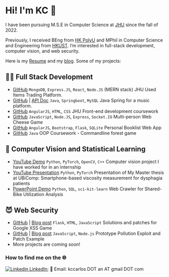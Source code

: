 # Hi! I'm KC 👋 

I have been pursuing M.S.E in Computer Science at [JHU](https://www.jhu.edu/) since the fall of 2022. 

Previously, I received BEng from [HK PolyU](https://www.polyu.edu.hk/) and MPhil in Computer Science and Engineering from [HKUST](https://hkust.edu.hk/). I’m interested in full-stack development, computer vision, and web security.

Here is my [Resume](https://docs.google.com/document/d/e/2PACX-1vSroWWC82XscTtjCT32T9kKbY7dTutohe3CySWeHqlCBpZsV0SDQvsAmNI_kAPiqrn-FMdkBBdG4UwO/pub) and my [blog](https://kccarlos.github.io/). Some of my projects:

## 👨‍💻 Full Stack Development
   - [GitHub](https://github.com/kccarlos/ejayclient) `MongoDB`, `Express.JS`, `React`, `Node.JS` (MERN stack) JHU Used Items Trading Platform. 
   - [GitHub](https://github.com/kccarlos/music_webapp_backend) | [API Doc](https://github.com/kccarlos/music_webapp_backend/blob/main/API%20docs.pdf) `Java`, `Springboot`, `MySQL` Java Spring for a music platform. 
   - [GitHub](https://github.com/kccarlos/fullstack-course) `AngularJS`, `HTML`, `CSS` JHU Front-end development coursework 
  - [GitHub](https://github.com/kccarlos/web-chess-game) `JavaScript`, `Node.JS`, `Express`, `Socket.IO` Multi-person Web Cheese Game 
  - [GitHub](https://github.com/kccarlos/myBookList) `AngularJS`, `Bootstrap`, `Flask`, `SQLite` Personal Booklist Web App 
  - [GitHub](https://github.com/kccarlos/forestgame) `Java` OOP Coursework - Commandline forest game 

## 🤖 Computer Vision and Statistical Learning

  -  [YouTube Demo](https://youtu.be/K9hXff5DaKw?t=114) `Python`, `PyTorch`, `OpenCV`, `C++` Computer vision project I have worked for in an internship
  -  [YouTube Presentation](https://www.youtube.com/watch?v=cyI9EGP4aqU) `Python`, `PyTorch` Presentation of My Master thesis at UBiComp: Smartphone-based viscosity measurement for dysphagia patients 
  -  [PowerPoint Demo](https://hkustconnect-my.sharepoint.com/:p:/g/personal/kanaa_connect_ust_hk/EVHqF_P4IntBnf5csz6GxDoBnV6f3PF6o7RQ_C8T50eLiw?e=JBYd5P) `Python`, `SQL`, `sci-kit-learn` Web Crawler for Shared-Bike Utilization Analysis 

## 😈 Web Security
   - [GitHub](https://github.com/kccarlos/googlexssgame) | [Blog post](https://kccarlos.github.io/2022/10/15/Cracking-and-Patching-the-Google-XSS-Game/) `Flask`, `HTML`, `JavaScript` Solutions and patches for Google XSS Game
   - [GitHub](https://github.com/kccarlos/prototypepollutionpatching) | [Blog post](https://kccarlos.github.io/2022/11/06/Prototype-Pollution-Example-Exploit-and-Patching/) `JavaScript`, `Node.js` Prototype Pollution Exploit and Patch Example
   - More projects are coming soon!

### How to find me on the 🌐
  [![Linkedin](https://i.stack.imgur.com/gVE0j.png) LinkedIn](https://www.linkedin.com/in/kecheng-an/); 📧 Email: kccarlos DOT an AT gmail DOT com
